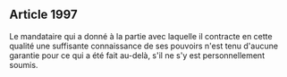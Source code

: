 Article 1997
----
Le mandataire qui a donné à la partie avec laquelle il contracte en cette
qualité une suffisante connaissance de ses pouvoirs n'est tenu d'aucune garantie
pour ce qui a été fait au-delà, s'il ne s'y est personnellement soumis.
